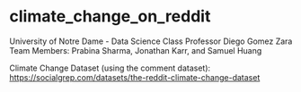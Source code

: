 # climate_change_on_reddit

University of Notre Dame - Data Science Class
Professor Diego Gomez Zara
Team Members: Prabina Sharma, Jonathan Karr, and Samuel Huang

Climate Change Dataset (using the comment dataset): https://socialgrep.com/datasets/the-reddit-climate-change-dataset
